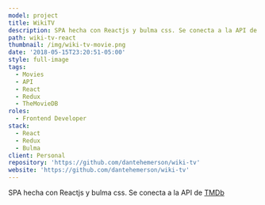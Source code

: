 ```yaml
---
model: project
title: WikiTV
description: SPA hecha con Reactjs y bulma css. Se conecta a la API de TMDb
path: wiki-tv-react
thumbnail: /img/wiki-tv-movie.png
date: '2018-05-15T23:20:51-05:00'
style: full-image
tags:
  - Movies
  - API
  - React
  - Redux
  - TheMovieDB
roles:
  - Frontend Developer
stack:
  - React
  - Redux
  - Bulma
client: Personal
repository: 'https://github.com/dantehemerson/wiki-tv'
website: 'https://github.com/dantehemerson/wiki-tv'
---
```

SPA hecha con Reactjs y bulma css. Se conecta a la API de [TMDb](https://www.themoviedb.org)
